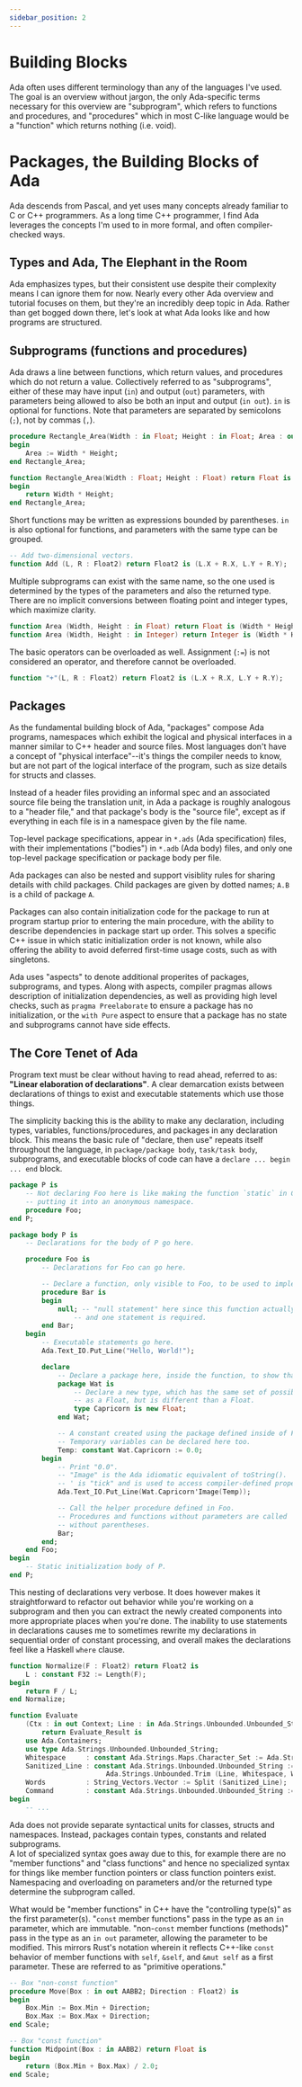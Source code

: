```yaml
---
sidebar_position: 2
---
```


# Building Blocks

Ada often uses different terminology than any of the languages I've used. The
goal is an overview without jargon, the only Ada-specific terms necessary
for this overview are "subprogram", which refers to functions and procedures, and
"procedures" which in most C-like language would be a "function" which returns
nothing (i.e. void).

# Packages, the Building Blocks of Ada

Ada descends from Pascal, and yet uses many concepts already familiar to C or
C++ programmers. As a long time C++ programmer, I find Ada leverages the concepts
I'm used to in more formal, and often compiler-checked ways.

## Types and Ada, The Elephant in the Room

Ada emphasizes types, but their consistent use despite their complexity
means I can ignore them for now. Nearly every other Ada overview and tutorial
focuses on them, but they're an incredibly deep topic in Ada. Rather than get
bogged down there, let's look at what Ada looks like and how programs are structured.

## Subprograms (functions and procedures)

Ada draws a line between functions, which return values, and procedures which
do not return a value. Collectively referred to as "subprograms", either of
these may have input (`in`) and output (`out`) parameters, with parameters
being allowed to also be both an input and output (`in out`). `in` is
optional for functions. Note that parameters are separated by semicolons
(`;`), not by commas (`,`).

```ada
procedure Rectangle_Area(Width : in Float; Height : in Float; Area : out Float) is
begin
    Area := Width * Height;
end Rectangle_Area;

function Rectangle_Area(Width : Float; Height : Float) return Float is
begin
    return Width * Height;
end Rectangle_Area;
```

Short functions may be written as expressions bounded by parentheses. `in` is
also optional for functions, and parameters with the same type can be grouped.

```ada
-- Add two-dimensional vectors.
function Add (L, R : Float2) return Float2 is (L.X + R.X, L.Y + R.Y);
```

Multiple subprograms can exist with the same name, so the one used is determined
by the types of the parameters and also the returned type. There are no implicit
conversions between floating point and integer types, which maximize clarity.

```ada
function Area (Width, Height : in Float) return Float is (Width * Height);
function Area (Width, Height : in Integer) return Integer is (Width * Height);
```

The basic operators can be overloaded as well. Assignment (`:=`) is
not considered an operator, and therefore cannot be overloaded.

```ada
function "+"(L, R : Float2) return Float2 is (L.X + R.X, L.Y + R.Y);
```

## Packages

As the fundamental building block of Ada, "packages" compose Ada programs,
namespaces which exhibit the logical and physical interfaces in a manner
similar to C++ header and source files. Most languages don't have a concept
of "physical interface"--it's things the compiler needs to know, but
are not part of the logical interface of the program, such as
size details for structs and classes.

Instead of a header files providing an informal spec and an associated source
file being the translation unit, in Ada a package is roughly analogous to a
"header file," and that package's body is the "source file", except as if
everything in each file is in a namespace given by the file name.

Top-level package specifications, appear in `*.ads` (Ada specification) files,
with their implementations ("bodies") in `*.adb` (Ada body) files, and only
one top-level package specification or package body per file.

Ada packages can also be nested and support visiblity rules for sharing details
with child packages. Child packages are given by dotted names; `A.B`
is a child of package `A`.

Packages can also contain initialization code for the package to run at program
startup prior to entering the main procedure, with the ability to describe
dependencies in package start up order. This solves a specific C++ issue in
which static initialization order is not known, while also offering the ability
to avoid deferred first-time usage costs, such as with singletons.

Ada uses "aspects" to denote additional properites of packages, subprograms, and
types. Along with aspects, compiler pragmas allows description of initialization
dependencies, as well as providing high level checks, such as `pragma Preelaborate`
to ensure a package has no initialization, or the `with Pure` aspect to ensure
that a package has no state and subprograms cannot have side effects.

## The Core Tenet of Ada

Program text must be clear without having to read ahead, referred to as:
**"Linear elaboration of declarations"**. A clear demarcation exists between
declarations of things to exist and executable statements which use those things.

The simplicity backing this is the ability to make any declaration, including
types, variables, functions/procedures, and packages in any declaration block. This means
the basic rule of "declare, then use" repeats itself throughout the language,
in `package/package body`, `task/task body`, subprograms, and executable blocks of code can have a
`declare ... begin ... end` block.

```ada
package P is
    -- Not declaring Foo here is like making the function `static` in C or C++ or
    -- putting it into an anonymous namespace.
    procedure Foo;
end P;

package body P is
    -- Declarations for the body of P go here.

    procedure Foo is
        -- Declarations for Foo can go here.

        -- Declare a function, only visible to Foo, to be used to implement Foo.
        procedure Bar is
        begin
            null; -- "null statement" here since this function actually does nothing.
                -- and one statement is required.
        end Bar;
    begin
        -- Executable statements go here.
        Ada.Text_IO.Put_Line("Hello, World!");

        declare
            -- Declare a package here, inside the function, to show that you can.
            package Wat is
                -- Declare a new type, which has the same set of possible values
                -- as a Float, but is different than a Float.
                type Capricorn is new Float;
            end Wat;

            -- A constant created using the package defined inside of Foo.
            -- Temporary variables can be declared here too.
            Temp: constant Wat.Capricorn := 0.0;
        begin
            -- Print "0.0".
            -- "Image" is the Ada idiomatic equivalent of toString().
            -- ' is "tick" and is used to access compiler-defined properties of types.
            Ada.Text_IO.Put_Line(Wat.Capricorn'Image(Temp));

            -- Call the helper procedure defined in Foo.
            -- Procedures and functions without parameters are called
            -- without parentheses.
            Bar;
        end;
    end Foo;
begin
    -- Static initialization body of P.
end P;
```

This nesting of declarations very verbose. It does however makes it straightforward to
refactor out behavior while you're working on a subprogram and then you can extract
the newly created components into more appropriate places when you're done.
The inability to use statements in declarations causes me to sometimes rewrite
my declarations in sequential order of constant processing, and overall makes the
declarations feel like a Haskell `where` clause.

```ada
function Normalize(F : Float2) return Float2 is
    L : constant F32 := Length(F);
begin
    return F / L;
end Normalize;
```

```ada
function Evaluate
    (Ctx : in out Context; Line : in Ada.Strings.Unbounded.Unbounded_String)
        return Evaluate_Result is
    use Ada.Containers;
    use type Ada.Strings.Unbounded.Unbounded_String;
    Whitespace     : constant Ada.Strings.Maps.Character_Set := Ada.Strings.Maps.To_Set (" ");
    Sanitized_Line : constant Ada.Strings.Unbounded.Unbounded_String :=
                        Ada.Strings.Unbounded.Trim (Line, Whitespace, Whitespace);
    Words          : String_Vectors.Vector := Split (Sanitized_Line);
    Command        : constant Ada.Strings.Unbounded.Unbounded_String := (if Words.Length > 0 then Words.First_Element else Ada.Strings.Unbounded.Null_Unbounded_String);
begin
    -- ...
```

Ada does not provide separate syntactical units for classes, structs and
namespaces. Instead, packages contain types, constants and related subprograms.  
A lot of specialized syntax goes away due to
this, for example there are no "member functions" and "class functions" and
hence no specialized syntax for things like member function pointers or class
function pointers exist. Namespacing and overloading on parameters and/or the returned type determine
the subprogram called.

What would be "member functions" in C++ have the "controlling type(s)" as the
first parameter(s). "`const` member functions" pass in the type as an `in` parameter,
which are immutable. "non-`const` member functions (methods)" pass in the type as an
`in out` parameter, allowing the parameter to be modified. This mirrors
Rust's notation wherein it reflects C++-like `const` behavior of member
functions with `self`, `&self`, and `&mut self` as a first parameter.
These are referred to as "primitive operations."

```ada
-- Box "non-const function"
procedure Move(Box : in out AABB2; Direction : Float2) is
begin
    Box.Min := Box.Min + Direction;
    Box.Max := Box.Max + Direction;
end Scale;
```

```ada
-- Box "const function"
function Midpoint(Box : in AABB2) return Float is
begin
    return (Box.Min + Box.Max) / 2.0;
end Scale;
```
